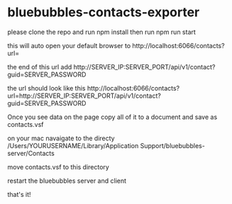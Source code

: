 # bluebubbles-contacts-exporter
 
please clone the repo and run npm install then run npm run start

this will auto open your default browser to http://localhost:6066/contacts?url= 

the end of this url add http://SERVER_IP:SERVER_PORT/api/v1/contact?guid=SERVER_PASSWORD

the url should look like this http://localhost:6066/contacts?url=http://SERVER_IP:SERVER_PORT/api/v1/contact?guid=SERVER_PASSWORD

Once you see data on the page copy all of it to a document and save as contacts.vsf

on your mac navaigate to the directy /Users/YOURUSERNAME/Library/Application Support/bluebubbles-server/Contacts 

move contacts.vsf to this directory

restart the bluebubbles server and client

that's it!

